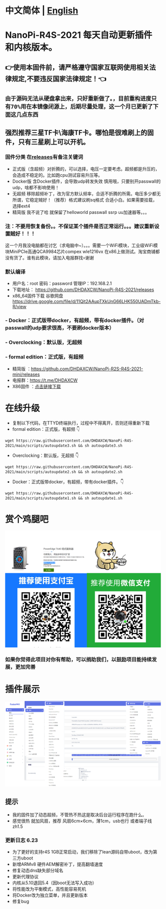 # 中文简体 | [English](https://github.com/DHDAXCW/NanoPi-R4S-2021/blob/main/EngLish.md)
# NanoPi-R4S-2021 每天自动更新插件和内核版本。
## 👉使用本固件前，请严格遵守国家互联网使用相关法律规定,不要违反国家法律规定！👈
## ``` 由于源码无法从硬盘拿出来，只好重新做了。，目前重构进度只有70%用在本镜像闭源上，后期尽量处理，这一个月已更新了下面这几点东西 ```
## 强烈推荐三星TF卡\海康TF卡。哪怕是很难刷上的固件，只有三星刷上可以开机。
### 固件分类 在[releases](https://github.com/DHDAXCW/NanoPi-R4S-2021/releases)有备注关键词
- 正式版（含超频）对折腾的，可以选择，电压一定要考虑。超频都是升压的，会造成不稳定的。比如跑cpu测试容易升压等。
- Docker版 含Docker插件，会导致udp转发失效 慎用哦，只要别开passwall的udp，啥都不影响使用！
- 无超频 移除超频补丁，改为官方默认频率，合适不折腾的所需。电压多少都无所谓，它稳定贼好！（推荐）格式建议刷sq格式 合适小白。如果需要挂载，选择ext4
- 精简版 我不说了哈  就保留了helloworld passwall ssrp uu加速器等。。。
### 注：不要用恢复备份。。不保证某个插件是否正常运行。。。建议重新设置贼好！！！
这一个月我没电脑都在讨乞（求电脑中~）。。。需要一个WiFi模块，工业级WiFi模块MiniPCIe高通QCA9984芯片compex wle1216vx 在x86上做测试。淘宝商铺都没有货了。谁有此模块，请加入电报群找💀谢谢
### 默认编译  

- 用户名：root 密码：password  管理IP：192.168.2.1
- 下载地址： https://github.com/DHDAXCW/NanoPi-R4S-2021/releases
- x86_64固件下载 谷歌网盘 https://drive.google.com/file/d/11Qit2AAupTXkUnG66LHK550UADmTkb-R/view
### - Docker：正式版带docker，有超频，带有docker插件。（对passwall的udp要求很高，不要刷docker版本）
### - Overclocking：默认版，无超频
### - formal edition：正式版，有超频
- 精简版 ：https://github.com/DHDAXCW/NanoPi-R2S-R4S-2021-mini/releases
- 电报群：https://t.me/DHDAXCW
- X86固件 ：[点击链接下载](https://github.com/DHDAXCW/lede/releases)
# 在线升级

- 复制以下代码，在TTYD终端执行，过程中不得离开，否则还得重新下载
- formal edition：正式版，有超频 👇
```
wget https://raw.githubusercontent.com/DHDAXCW/NanoPi-R4S-2021/main/scripts/autoupdate3.sh && sh autoupdate3.sh
```
- Overclocking：默认版，无超频 👇 
```
wget https://raw.githubusercontent.com/DHDAXCW/NanoPi-R4S-2021/main/scripts/autoupdate2.sh && sh autoupdate2.sh
```
- Docker：正式版带docker，有超频，带有docker插件。👇
```
wget https://raw.githubusercontent.com/DHDAXCW/NanoPi-R4S-2021/main/scripts/autoupdate1.sh && sh autoupdate1.sh
```
# 赏个鸡腿吧
 ![Alt text](data/2.jpg?raw=true "Title")
### 如果你觉得此项目对你有帮助，可以捐助我们，以鼓励项目能持续发展，更加完善
# 插件展示
 ![Alt text](data/20.jpg?raw=true "Title")
## 提示
 - 我的固件加了动态超频，不管热不热这是取决后台运行程序在跑什么。
 - 感觉很热  就加风扇，推荐 风扇6cm×6cm，薄1cm，usb也行 或者端子线zh1.5

### 更新日志 6.23
- 为了更好的支持r4S 1GB正常启动，我们移除了lean源码自带uboot，改为第三方uboot
- 新增ARMv8 硬件AEM解密补丁，提高翻墙速度
- 修复动态dns缺失部分域名
- 更新代理协议
- 内核从5.10退回5.4（因boot无法写入成功）
- 将性能改为平衡模式，高性能容易死机
- 将Docker改为独立菜单，并且更新版本
- 修复bug

